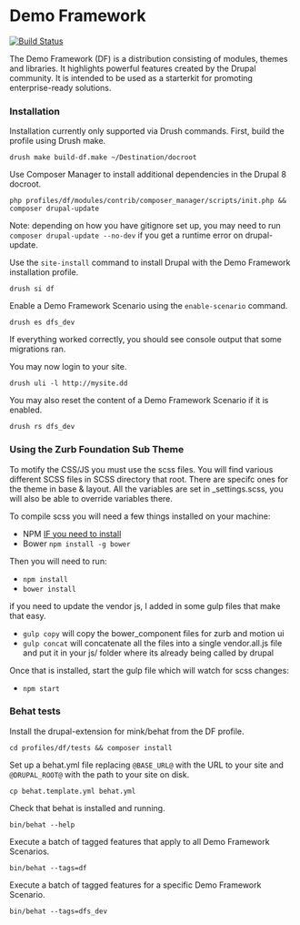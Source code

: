 # Demo Framework
[![Build Status](https://magnum.travis-ci.com/acquia/demo_framework.svg?token=fkKCDWeX7fUCfybPUjJb&branch=8.x)](https://magnum.travis-ci.com/acquia/demo_framework)

The Demo Framework (DF) is a distribution consisting of modules, themes and libraries. It highlights powerful features created by the Drupal community. It is intended to be used as a starterkit for promoting enterprise-ready solutions.

### Installation

Installation currently only supported via Drush commands. First, build the profile using Drush make.

  ``drush make build-df.make ~/Destination/docroot``

Use Composer Manager to install additional dependencies in the Drupal 8 docroot.

  ``php profiles/df/modules/contrib/composer_manager/scripts/init.php && composer drupal-update``
  
  Note: depending on how you have gitignore set up, you may need to run ``composer drupal-update --no-dev`` if you get a runtime error on drupal-update.

Use the ``site-install`` command to install Drupal with the Demo Framework installation profile.

  ``drush si df``

Enable a Demo Framework Scenario using the ``enable-scenario`` command.

  ``drush es dfs_dev``

If everything worked correctly, you should see console output that some migrations ran.

You may now login to your site.

  ``drush uli -l http://mysite.dd``

You may also reset the content of a Demo Framework Scenario if it is enabled.

  ``drush rs dfs_dev``
  
### Using the Zurb Foundation Sub Theme

To motify the CSS/JS you must use the scss files. You will find various different SCSS files in SCSS directory that root. There are specifc ones for the theme in base & layout. All the variables are set in _settings.scss, you will also be able to override variables there.

To compile scss you will need a few things installed on your machine:
- NPM [IF you need to install](http://blog.npmjs.org/post/85484771375/how-to-install-npm)
- Bower ``npm install -g bower``

Then you will need to run:
- ``npm install``
- ``bower install``

if you need to update the vendor js, I added in some gulp files that make that easy.
- ``gulp copy`` will copy the bower_component files for zurb and motion ui
- ``gulp concat`` will concatenate all the files into a single vendor.all.js file and put it in your js/ folder where its already being called by drupal

Once that is installed, start the gulp file which will watch for scss changes:
- ``npm start``


### Behat tests

Install the drupal-extension for mink/behat from the DF profile.

  ``cd profiles/df/tests && composer install``

Set up a behat.yml file replacing ``@BASE_URL@`` with the URL to your site and ``@DRUPAL_ROOT@`` with the path to your site on disk.

  ``cp behat.template.yml behat.yml``

Check that behat is installed and running.

  ``bin/behat --help``

Execute a batch of tagged features that apply to all Demo Framework Scenarios.

  ``bin/behat --tags=df``

Execute a batch of tagged features for a specific Demo Framework Scenario.

  ``bin/behat --tags=dfs_dev``
